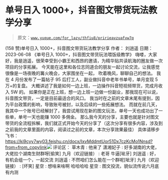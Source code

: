 # 单号日入 1000+，抖音图文带货玩法教学分享

> 原文：[`www.yuque.com/for_lazy/thfiu8/pririeavzuafvw7q`](https://www.yuque.com/for_lazy/thfiu8/pririeavzuafvw7q)

<ne-h2 id="de6aba13" data-lake-id="de6aba13"><ne-heading-ext><ne-heading-anchor></ne-heading-anchor><ne-heading-fold></ne-heading-fold></ne-heading-ext><ne-heading-content><ne-text id="u307a888c">(158 赞)单号日入 1000+，抖音图文带货玩法教学分享</ne-text></ne-heading-content></ne-h2> <ne-p id="ub2870498" data-lake-id="ub2870498"><ne-text id="ub05fbe76">作者： 刘逍遥</ne-text></ne-p> <ne-p id="u6b929f7b" data-lake-id="u6b929f7b"><ne-text id="u53b2a296">日期：2023-06-08</ne-text></ne-p> <ne-p id="ue58034bb" data-lake-id="ue58034bb"><ne-text id="u1dda80ab">《单号日入 1000+，抖音图文带货玩法喂饭级教学》</ne-text> <ne-text id="u80e6566a">嗨喽，大家好，我是逍遥，很荣幸受到小霸王和西昂的邀请，为精华贴共读航海的圈友做一次项目的分享拓展。</ne-text> <ne-text id="u90ac3cab">今天能在这里和各位志同道合的朋友一起讨论交流，让我感觉很像是一场夜晚的篝火晚会，大家围坐在一起，</ne-text> <ne-text id="u5ddb9355">吹着晚风，聊聊自己的想法。</ne-text></ne-p> <ne-p id="u20a8e522" data-lake-id="u20a8e522"><ne-text id="u7f33c2fa">我在 4 月份发布了一篇帖子 95 后打工人，副业做抖音中老年书单号，单月变现 5 万+的复盘。</ne-text> <ne-text id="ub9c3a13b">大概讲述了我是如何一边上班，一边操作抖音短视频带货，完成月收入 5W 的。</ne-text></ne-p> <ne-p id="u530df9b3" data-lake-id="u530df9b3"><ne-text id="ue8faeadc">如果你是正在上班，想一边上班一边做一份副业，那我现在可以说，抖音图文带货，一定是目前最适合的风口。</ne-text> <ne-text id="u47615cbb">我当时在之前的文章末尾有提到，因为平台政策的影响，导致账号被封，以及后续的一些拓展想法。</ne-text> <ne-text id="u67c576f8">而就在前几天，我其中一个账号已经解封了，我尝试用现在新的图文玩法，单号一天也成功出了一些单，单号一天也能赚 1000 多佣金。</ne-text></ne-p> <ne-p id="u44841840" data-lake-id="u44841840"><ne-text id="u1e42f660">那么我今天的分享，主要也就是针对图文带货的全流程拆解，我们就正式开始今天的分享了（这次分享有很多内容，涉及到之前我的文章里面的内容，阅读过之前的文章，本次分享效果最佳）</ne-text> <ne-text id="u9c9b34ad">具体请移步飞书：</ne-text>[<ne-text id="ue7f1188f">https://ki9cyy7wy03.feishu.cn/docx/IxvMddmtUor51Dx7czKcMo1Nnsd?from=from_copylink</ne-text>](https://ki9cyy7wy03.feishu.cn/docx/IxvMddmtUor51Dx7czKcMo1Nnsd?from=from_copylink)<ne-card data-card-name="image" data-card-type="inline" id="jniyJ" data-event-boundary="card">![](img/7ef036280118bb25a089c6aa5b5566a6.png)</ne-card></ne-p> <ne-hole id="u1f4030eb" data-lake-id="u1f4030eb"><ne-card data-card-name="hr" data-card-type="block" id="O9EWu" data-event-boundary="card"><ne-p id="u3a67ae4c" data-lake-id="u3a67ae4c"><ne-text id="u4d2d5bcd">评论区：</ne-text></ne-p> <ne-p id="ub6155bb4" data-lake-id="ub6155bb4"><ne-text id="ud286d876">草木青 : 他来了</ne-text> <ne-text id="u5cae0764">潇湘妃子 : 好多湖南的大佬，大佬拉个湖南生财群呀[偷笑]</ne-text> <ne-text id="u89bac135">九月（欢迎链接） : 老哥 牛逼[呲牙]</ne-text> <ne-text id="u9d647cc1">刘逍遥 : 好，有机会组一个，一起交流</ne-text> <ne-text id="u0ce19f0c">刘逍遥 : 不然咱们怎么能在一个群呢[呲牙]</ne-text> <ne-text id="u7ada7910">九月（欢迎链接） : [坏笑]</ne-text> <ne-text id="u2f47f3de">星空 : 想啥来啥啊</ne-text> <ne-text id="u7ad296e1">哈哈哈哈</ne-text> <ne-text id="u7f115bd3">星空 : 图文投流，貌似流传说六月底有内测</ne-text></ne-p></ne-card></ne-hole>